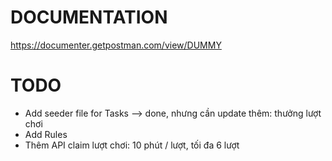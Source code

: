 # DOCUMENTATION

https://documenter.getpostman.com/view/DUMMY

# TODO

- Add seeder file for Tasks --> done, nhưng cần update thêm: thưởng lượt chơi
- Add Rules
- Thêm API claim lượt chơi: 10 phút / lượt, tối đa 6 lượt
